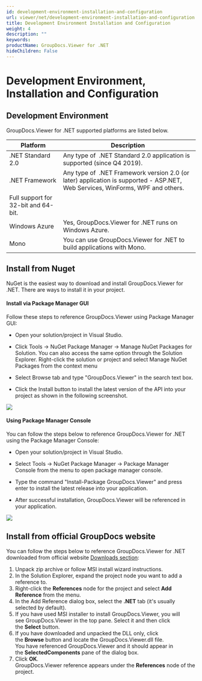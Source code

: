 ```yaml
---
id: development-environment-installation-and-configuration
url: viewer/net/development-environment-installation-and-configuration
title: Development Environment Installation and Configuration
weight: 4
description: ""
keywords: 
productName: GroupDocs.Viewer for .NET
hideChildren: False
---
```

# Development Environment, Installation and Configuration


## Development Environment

GroupDocs.Viewer for .NET supported platforms are listed below.

| Platform | Description |
| --- | --- |
| .NET Standard 2.0 | Any type of  .NET Standard 2.0 application is supported (since Q4 2019). |
| .NET Framework | Any type of  .NET Framework version 2.0 (or later) application is supported - ASP.NET, Web Services, WinForms, WPF and others.  
Full support for 32-bit and 64-bit. |
| Windows Azure | Yes, GroupDocs.Viewer for .NET runs on Windows Azure. |
| Mono | You can use GroupDocs.Viewer for .NET to build applications with Mono. |

## Install from Nuget

NuGet is the easiest way to download and install GroupDocs.Viewer for .NET. There are ways to install it in your project.

#### Install via Package Manager GUI

Follow these steps to reference GroupDocs.Viewer using Package Manager GUI:

*   Open your solution/project in Visual Studio.
    
*   Click Tools -> NuGet Package Manager -> Manage NuGet Packages for Solution. You can also access the same option through the Solution Explorer. Right-click the solution or project and select Manage NuGet Packages from the context menu
    
*   Select Browse tab and type "GroupDocs.Viewer" in the search text box.
    
*   Click the Install button to install the latest version of the API into your project as shown in the following screenshot.  
      
    

![](viewer/net/images/development-environment-installation-and-configuration.png)

#### Using Package Manager Console

You can follow the steps below to reference GroupDocs.Viewer for .NET using the Package Manager Console:

*   Open your solution/project in Visual Studio.
    
*   Select Tools -> NuGet Package Manager -> Package Manager Console from the menu to open package manager console.
    
*   Type the command "Install-Package GroupDocs.Viewer" and press enter to install the latest release into your application.
    
*   After successful installation, GroupDocs.Viewer will be referenced in your application.  
      
![](viewer/net/images/development-environment-installation-and-configuration_1.png)
    

  

## Install from official GroupDocs website

You can follow the steps below to reference GroupDocs.Viewer for .NET downloaded from official website [Downloads section](https://downloads.groupdocs.com/viewer/net):

1.  Unpack zip archive or follow MSI install wizard instructions.
2.  In the Solution Explorer, expand the project node you want to add a reference to.
3.  Right-click the **References** node for the project and select **Add Reference** from the menu.
4.  In the Add Reference dialog box, select the **.NET** tab (it's usually selected by default).
5.  If you have used MSI installer to install GroupDocs.Viewer, you will see GroupDocs.Viewer in the top pane. Select it and then click the **Select** button.
6.  If you have downloaded and unpacked the DLL only, click the **Browse** button and locate the GroupDocs.Viewer.dll file.   
    You have referenced GroupDocs.Viewer and it should appear in the **SelectedComponents** pane of the dialog box.
7.  Click **OK**.   
    GroupDocs.Viewer reference appears under the **References** node of the project.
